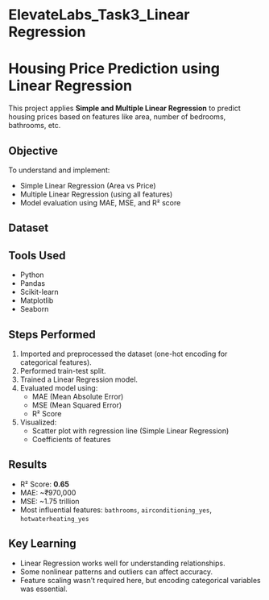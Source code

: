 # ElevateLabs_Task3_Linear Regression
# Housing Price Prediction using Linear Regression

This project applies **Simple and Multiple Linear Regression** to predict housing prices based on features like area, number of bedrooms, bathrooms, etc.

## Objective
To understand and implement:
- Simple Linear Regression (Area vs Price)
- Multiple Linear Regression (using all features)
- Model evaluation using MAE, MSE, and R² score

## Dataset
[Kaggle Dataset – Housing Price Prediction]: (https://www.kaggle.com/datasets/harishkumardatalab/housing-price-prediction)

## Tools Used
- Python
- Pandas
- Scikit-learn
- Matplotlib
- Seaborn

## Steps Performed
1. Imported and preprocessed the dataset (one-hot encoding for categorical features).
2. Performed train-test split.
3. Trained a Linear Regression model.
4. Evaluated model using:
   - MAE (Mean Absolute Error)
   - MSE (Mean Squared Error)
   - R² Score
5. Visualized:
   - Scatter plot with regression line (Simple Linear Regression)
   - Coefficients of features

## Results
- R² Score: **0.65**
- MAE: ~₹970,000
- MSE: ~1.75 trillion
- Most influential features: `bathrooms`, `airconditioning_yes`, `hotwaterheating_yes`

## Key Learning
- Linear Regression works well for understanding relationships.
- Some nonlinear patterns and outliers can affect accuracy.
- Feature scaling wasn’t required here, but encoding categorical variables was essential.
